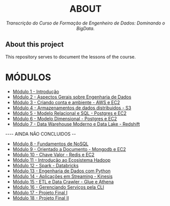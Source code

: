 <!--
Sequencia de comandos Git para conectar ao repositório.

…or create a new repository on the command line
echo "# EngDados" >> README.md
git init
git add README.md
git commit -m "first commit"
git branch -M main
git remote add origin https://github.com/MariiMartins/EngDados.git
git push -u origin main

…or push an existing repository from the command line
git remote add origin https://github.com/MariiMartins/EngDados.git
git branch -M main
git push -u origin main
-->

<h1 align="center">ABOUT</h1>
<p align="center"><i>Transcrição do Curso de Formação de Engenheiro de Dados: Dominando o BigData.</i></p>

##  About this project

This repository serves to document the lessons of the course.

# MÓDULOS
 - [Módulo 1 - Introdução](https://github.com/MariiMartins/EngDados/tree/main/1%20-%20Introdu%C3%A7%C3%A3o)
 - [Módulo 2 - Aspectos Gerais sobre Engenharia de Dados](https://github.com/MariiMartins/EngDados/tree/main/2%20-%20Aspectos%20Gerais%20sobre%20Engenharia%20de%20Dados)
 - [Módulo 3 - Criando conta e ambiente - AWS e EC2](https://github.com/MariiMartins/EngDados/tree/main/3%20-%20Criando%20conta%20e%20ambiente%20no%20AWS)
 - [Módulo 4 - Armazenamentos de dados distribuidos - S3](https://github.com/MariiMartins/EngDados/tree/main/4%20-%20Armazenamentos%20de%20Dados%20Distribuidos%20-%20S3)
 - [Módulo 5 - Modelo Relacional e SQL - Postgres e EC2](https://github.com/MariiMartins/EngDados/tree/main/5%20-%20Modelo%20Relacional%20e%20SQL%20-%20Postgres%20e%20EC2)
 - [Módulo 6 - Modelo Dimensional - Postgres e EC2](https://github.com/MariiMartins/EngDados/tree/main/6%20-%20Modelo%20Dimensional%20-%20Postgres%20e%20EC2)
 - [Módulo 7 - Data Warehouse Moderno e Data Lake - Redshift](https://github.com/MariiMartins/EngDados/tree/main/7%20-%20Data%20Warehouse%20Moderno%20e%20Data%20Lake%20-%20Redshift)

 ---- AINDA NÃO CONCLUIDOS --
 - [Módulo 8 - Fundamentos de NoSQL]()
 - [Módulo 9 - Orientado a Documento - Mongodb e EC2]()
 - [Módulo 10 - Chave Valor - Redis e EC2]()
 - [Módulo 11 - Introdução ao Ecosistema Hadoop]()
 - [Módulo 12 - Spark  - Databricks]()
 - [Módulo 13 - Engenharia de Dados com Python]()
 - [Módulo 14 - Aplicações em Streaming - Kinesis]()
 - [Módulo 15 - ETL e Data Crawler - Glue e Athena]()
 - [Módulo 16 - Gerenciando Serviços pela CLI]()
 - [Módulo 17 - Projeto Final I]()
 - [Módulo 18 - Projeto Final II]()
 
<!-- Para finalizar o nosso README podemos adicionar estatísticas sobre o repositório como Linguagem mais utilizada, Número de linguagens presentes, qualidade do código e muitas outras através da ferramenta oferecida pela Codacy. Não abordaremos aqui como cadastrar seu repositório e ter acesso a estas estatísticas já que no site deles já tem uma documentação completa sobre isto. Veja como fica: 

![added-statistics-to-structure](https://raw.githubusercontent.com/balta-io/blog/main/documentacao-com-github/images/added-statistics-to-structure.jpg)
-->
<!-- ### Technologies
<p display="inline-block">
  <img width="48" src="https://www.freeiconspng.com/uploads/c-logo-icon-18.png" alt="csharp-logo"/>
  <img width="48" src="https://upload.wikimedia.org/wikipedia/commons/d/d0/Blazor.png" alt="blazor-logo"/>
</p>
                                                                                                  
### Development Tools

<p display="inline-block">
  <img width="48" src="https://static.wikia.nocookie.net/logopedia/images/e/ec/Microsoft_Visual_Studio_2022.svg" alt="vs-logo"/>
  <img width="48" src="https://upload.wikimedia.org/wikipedia/commons/thumb/9/9a/Visual_Studio_Code_1.35_icon.svg/2048px-Visual_Studio_Code_1.35_icon.svg.png" alt="vscode-logo"/>
  <img width="48" src="https://resources.jetbrains.com/storage/products/rider/img/meta/rider_logo_300x300.png" alt="rider-logo"/>
</p>

## Running
dotnet run

## References
[About issues - GitHub Docs](https://docs.github.com/en/issues/tracking-your-work-with-issues/about-issues)

[About wikis - GitHub Docs](https://docs.github.com/en/communities/documenting-your-project-with-wikis/about-wikis)

[About discussions - GitHub Docs](https://docs.github.com/en/discussions/collaborating-with-your-community-using-discussions/about-discussions)

https://shields.io/category/analysis

 <p align="center" display="inline-block">
  <img src="https://img.shields.io/github/languages/top/Editora-Artigos/article-model" alt="top-language"/>
  <img src="https://img.shields.io/github/languages/count/Editora-Artigos/article-model.svg" alt="number-of-languages"/>
  <a href="https://www.codacy.com/gh/Editora-Artigos/article-model/dashboard?utm_source=github.com&amp;utm_medium=referral&amp;utm_content=Editora-Artigos/article-model&amp;utm_campaign=Badge_Grade"><img src="https://app.codacy.com/project/badge/Grade/a148a172d5b6471098a0f0166b08e542"/></a>
  <img alt="Repository size" src="https://img.shields.io/github/repo-size/Editora-Artigos/article-model.svg">
  <a href="https://github.com/Editora-Artigos/article-model/commits/master">
    <img alt="GitHub last commit" src="https://img.shields.io/github/last-commit/Editora-Artigos/article-model.svg">
  </a>

  <a href="https://github.com/Editora-Artigos/article-model">
    <img alt="Repository issues" src="https://img.shields.io/github/issues/Editora-Artigos/article-model.svg">
  </a>

  <img alt="GitHub" src="https://img.shields.io/github/license/Editora-Artigos/article-model.svg">
  </p>
</p>
-->